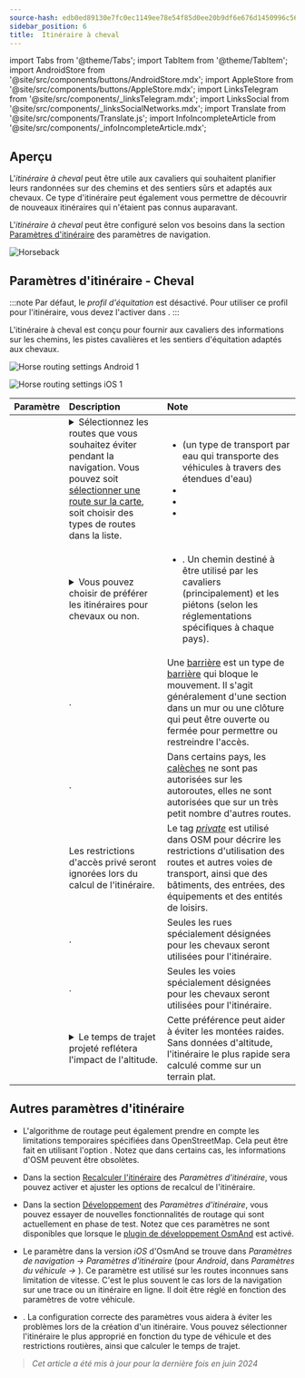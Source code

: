 ```yaml
---
source-hash: edb0ed89130e7fc0ec1149ee78e54f85d0ee20b9df6e676d1450996c5672aac5 
sidebar_position: 6
title:  Itinéraire à cheval
---
```


import Tabs from '@theme/Tabs';
import TabItem from '@theme/TabItem';
import AndroidStore from '@site/src/components/buttons/AndroidStore.mdx';
import AppleStore from '@site/src/components/buttons/AppleStore.mdx';
import LinksTelegram from '@site/src/components/_linksTelegram.mdx';
import LinksSocial from '@site/src/components/_linksSocialNetworks.mdx';
import Translate from '@site/src/components/Translate.js';
import InfoIncompleteArticle from '@site/src/components/_infoIncompleteArticle.mdx';


## Aperçu

L'*itinéraire à cheval* peut être utile aux cavaliers qui souhaitent planifier leurs randonnées sur des chemins et des sentiers sûrs et adaptés aux chevaux. Ce type d'itinéraire peut également vous permettre de découvrir de nouveaux itinéraires qui n'étaient pas connus auparavant.

L'*itinéraire à cheval* peut être configuré selon vos besoins dans la section [Paramètres d'itinéraire](../guidance/navigation-settings.md#route-parameters) des paramètres de navigation.

![Horseback](@site/static/img/navigation/routing/horseback_routing_overview.png)


## Paramètres d'itinéraire - Cheval

:::note
Par défaut, le *profil d'équitation* est désactivé. Pour utiliser ce profil pour l'itinéraire, vous devez l'activer dans *<Translate android="true" ids="shared_string_menu,shared_string_settings,application_profiles"/>*.
:::

L'itinéraire à cheval est conçu pour fournir aux cavaliers des informations sur les chemins, les pistes cavalières et les sentiers d'équitation adaptés aux chevaux.

<Tabs groupId="operating-systems">

<TabItem value="android" label="Android">  

![Horse routing settings Android 1](@site/static/img/navigation/routing/horse-routing-andr.png)

</TabItem>

<TabItem value="ios" label="iOS">

![Horse routing settings iOS 1](@site/static/img/navigation/routing/horse-routing-ios.png)

</TabItem>

</Tabs>

| Paramètre | Description | Note |
|:------------|:---------------|:---------------|
| *<Translate android="true" ids="impassable_road"/>* |  <details><summary> Sélectionnez les routes que vous souhaitez éviter pendant la navigation. Vous pouvez soit [sélectionner une route sur la carte](../../map/map-context-menu/#avoid-road), soit choisir des types de routes dans la liste.  </summary>  ![Avoid roads Android](@site/static/img/navigation/routing/horse_routing_avoid_android.png) </details> | <ul><li> [<Translate android="true" ids="routing_attr_avoid_ferries_name"/>](https://wiki.openstreetmap.org/wiki/Ferries) (un type de transport par eau qui transporte des véhicules à travers des étendues d'eau)</li><li>[<Translate android="true" ids="routing_attr_avoid_stairs_name"/>](https://wiki.openstreetmap.org/wiki/Tag:highway%3Dsteps)</li><li>[<Translate android="true" ids="routing_attr_avoid_tunnels_name"/>](https://wiki.openstreetmap.org/wiki/Key:tunnel)</li><li>[<Translate android="true" ids="routing_attr_avoid_motorway_name"/>](https://wiki.openstreetmap.org/wiki/Tag:highway%3Dmotorway)</li></ul>|
| *<Translate android="true" ids="prefer_in_routing_title"/>* | <details><summary> Vous pouvez choisir de préférer les itinéraires pour chevaux ou non. </summary> ![Prefer horses routes Android](@site/static/img/navigation/routing/horse_routing_prefer_android.png)  </details>  | <ul><li>[<Translate android="true" ids="routing_attr_prefer_horse_routes_name"/>](https://wiki.openstreetmap.org/wiki/Tag:highway%3Dbridleway). Un chemin destiné à être utilisé par les cavaliers (principalement) et les piétons (selon les réglementations spécifiques à chaque pays). </li></ul> |
| *<Translate android="true" ids="routing_attr_allow_gate_name"/>* |  <Translate android="true" ids="routing_attr_allow_gate_description"/>. | Une [barrière](https://wiki.openstreetmap.org/wiki/Tag:barrier%3Dgate) est un type de [barrière](https://wiki.openstreetmap.org/wiki/Key:barrier) qui bloque le mouvement. Il s'agit généralement d'une section dans un mur ou une clôture qui peut être ouverte ou fermée pour permettre ou restreindre l'accès. |
|  *<Translate android="true" ids="routing_attr_carriage_restrictions_name"/>*  |  <Translate android="true" ids="routing_attr_carriage_restrictions_description"/>.  | Dans certains pays, les [calèches](https://wiki.openstreetmap.org/wiki/Key:carriage) ne sont pas autorisées sur les autoroutes, elles ne sont autorisées que sur un très petit nombre d'autres routes.   |
| *<Translate android="true" ids="routing_attr_allow_private_name"/>* |  Les restrictions d'accès privé seront ignorées lors du calcul de l'itinéraire.  | Le tag *[private](https://wiki.openstreetmap.org/wiki/Key:access)* est utilisé dans OSM pour décrire les restrictions d'utilisation des routes et autres voies de transport, ainsi que des bâtiments, des entrées, des équipements et des entités de loisirs.   |
| *<Translate android="true" ids="routing_attr_only_permitted_streets_name"/>*   |  <Translate android="true" ids="routing_attr_only_permitted_streets_description"/>.  | Seules les rues spécialement désignées pour les chevaux seront utilisées pour l'itinéraire.   |
| *<Translate android="true" ids="routing_attr_only_permitted_ways_name"/>*   |  <Translate android="true" ids="routing_attr_only_permitted_ways_description"/>.  | Seules les voies spécialement désignées pour les chevaux seront utilisées pour l'itinéraire.   |
|*<Translate android="true" ids="routing_attr_height_obstacles_name"/>* | <details><summary> Le temps de trajet projeté reflétera l'impact de l'altitude. </summary> ![Use elevation data Android](@site/static/img/navigation/routing/horse_routing_elevation_android.png)  </details> | Cette préférence peut aider à éviter les montées raides. Sans données d'altitude, l'itinéraire le plus rapide sera calculé comme sur un terrain plat. |


## Autres paramètres d'itinéraire

- L'algorithme de routage peut également prendre en compte les limitations temporaires spécifiées dans OpenStreetMap. Cela peut être fait en utilisant l'option [<Translate android="true" ids="temporary_conditional_routing"/>](../routing/osmand-routing.md#consider-temporary-limitations). Notez que dans certains cas, les informations d'OSM peuvent être obsolètes.

- Dans la section [Recalculer l'itinéraire](../../navigation/guidance/navigation-settings.md#recalculate-route) des *Paramètres d'itinéraire*, vous pouvez activer et ajuster les options de recalcul de l'itinéraire.

- Dans la section [Développement](../guidance/navigation-settings.md#development-settings) des *Paramètres d'itinéraire*, vous pouvez essayer de nouvelles fonctionnalités de routage qui sont actuellement en phase de test. Notez que ces paramètres ne sont disponibles que lorsque le [plugin de développement OsmAnd](../../plugins/development.md) est activé.

- Le paramètre [<Translate ios="true" ids="road_speeds"/>](../guidance/navigation-settings.md#road-speeds) dans la version *iOS* d'OsmAnd se trouve dans *Paramètres de navigation → Paramètres d'itinéraire* (pour *Android*, dans *Paramètres du véhicule → [<Translate android="true" ids="default_speed_setting_title"/>](../guidance/navigation-settings.md#default-speed--road-speeds)*). Ce paramètre est utilisé sur les routes inconnues sans limitation de vitesse. C'est le plus souvent le cas lors de la navigation sur une trace ou un itinéraire en ligne. Il doit être réglé en fonction des paramètres de votre véhicule.

- [<Translate ios="true" ids="vehicle_parameters"/>](../guidance/navigation-settings.md#vehicle-parameters). La configuration correcte des paramètres vous aidera à éviter les problèmes lors de la création d'un itinéraire. Vous pouvez sélectionner l'itinéraire le plus approprié en fonction du type de véhicule et des restrictions routières, ainsi que calculer le temps de trajet.

> *Cet article a été mis à jour pour la dernière fois en juin 2024*

